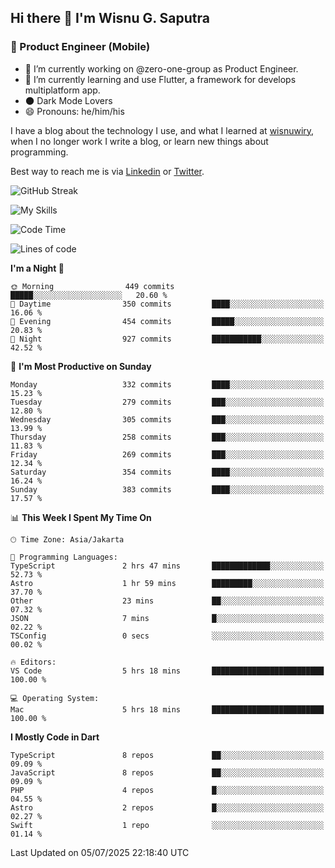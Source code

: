 ## Hi there 👋 I'm Wisnu G. Saputra

### :mobile_phone_off: Product Engineer (Mobile)

- 🔭 I’m currently working on @zero-one-group as Product Engineer.
- 🌱 I’m currently learning and use Flutter, a framework for develops multiplatform app.
- 🌑 Dark Mode Lovers
- 😄 Pronouns: he/him/his

I have a blog about the technology I use, and what I learned at [wisnuwiry](https://wisnuwiry.space/), when I no longer work I write a blog, or learn new things about programming.

Best way to reach me is via [Linkedin](https://www.linkedin.com/in/wisnu-saputra/) or [Twitter](https://twitter.com/wisnuwiry).

![GitHub Streak](https://streak-stats.demolab.com?user=wisnuwiry&theme=dark&hide_border=true)

![My Skills](https://skillicons.dev/icons?i=dart,flutter,kotlin,swift,go,js,css,neovim,git,linux&perline=5)

<!--START_SECTION:waka-->
![Code Time](http://img.shields.io/badge/Code%20Time-1%2C974%20hrs%2057%20mins-blue)

![Lines of code](https://img.shields.io/badge/From%20Hello%20World%20I%27ve%20Written-2.6%20million%20lines%20of%20code-blue)

**I'm a Night 🦉** 

```text
🌞 Morning                449 commits         █████░░░░░░░░░░░░░░░░░░░░   20.60 % 
🌆 Daytime                350 commits         ████░░░░░░░░░░░░░░░░░░░░░   16.06 % 
🌃 Evening                454 commits         █████░░░░░░░░░░░░░░░░░░░░   20.83 % 
🌙 Night                  927 commits         ███████████░░░░░░░░░░░░░░   42.52 % 
```
📅 **I'm Most Productive on Sunday** 

```text
Monday                   332 commits         ████░░░░░░░░░░░░░░░░░░░░░   15.23 % 
Tuesday                  279 commits         ███░░░░░░░░░░░░░░░░░░░░░░   12.80 % 
Wednesday                305 commits         ███░░░░░░░░░░░░░░░░░░░░░░   13.99 % 
Thursday                 258 commits         ███░░░░░░░░░░░░░░░░░░░░░░   11.83 % 
Friday                   269 commits         ███░░░░░░░░░░░░░░░░░░░░░░   12.34 % 
Saturday                 354 commits         ████░░░░░░░░░░░░░░░░░░░░░   16.24 % 
Sunday                   383 commits         ████░░░░░░░░░░░░░░░░░░░░░   17.57 % 
```


📊 **This Week I Spent My Time On** 

```text
🕑︎ Time Zone: Asia/Jakarta

💬 Programming Languages: 
TypeScript               2 hrs 47 mins       █████████████░░░░░░░░░░░░   52.73 % 
Astro                    1 hr 59 mins        █████████░░░░░░░░░░░░░░░░   37.70 % 
Other                    23 mins             ██░░░░░░░░░░░░░░░░░░░░░░░   07.32 % 
JSON                     7 mins              █░░░░░░░░░░░░░░░░░░░░░░░░   02.22 % 
TSConfig                 0 secs              ░░░░░░░░░░░░░░░░░░░░░░░░░   00.02 % 

🔥 Editors: 
VS Code                  5 hrs 18 mins       █████████████████████████   100.00 % 

💻 Operating System: 
Mac                      5 hrs 18 mins       █████████████████████████   100.00 % 
```

**I Mostly Code in Dart** 

```text
TypeScript               8 repos             ██░░░░░░░░░░░░░░░░░░░░░░░   09.09 % 
JavaScript               8 repos             ██░░░░░░░░░░░░░░░░░░░░░░░   09.09 % 
PHP                      4 repos             █░░░░░░░░░░░░░░░░░░░░░░░░   04.55 % 
Astro                    2 repos             █░░░░░░░░░░░░░░░░░░░░░░░░   02.27 % 
Swift                    1 repo              ░░░░░░░░░░░░░░░░░░░░░░░░░   01.14 % 
```




 Last Updated on 05/07/2025 22:18:40 UTC
<!--END_SECTION:waka-->

